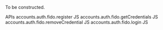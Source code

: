 To be constructed.

APIs
accounts.auth.fido.register JS
accounts.auth.fido.getCredentials JS
accounts.auth.fido.removeCredential JS
accounts.auth.fido.login JS

